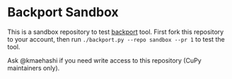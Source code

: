 # Backport Sandbox

This is a sandbox repository to test [backport](https://github.com/cupy/backport) tool.
First fork this repository to your account, then run `./backport.py --repo sandbox --pr 1` to test the tool.

Ask @kmaehashi if you need write access to this repository (CuPy maintainers only).
